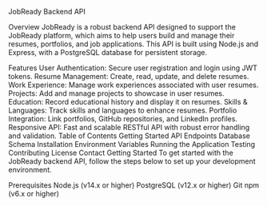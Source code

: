 JobReady Backend API

Overview
JobReady is a robust backend API designed to support the JobReady platform, which aims to help users build and manage their resumes, portfolios, and job applications. This API is built using Node.js and Express, with a PostgreSQL database for persistent storage.

Features
User Authentication: Secure user registration and login using JWT tokens.
Resume Management: Create, read, update, and delete resumes.
Work Experience: Manage work experiences associated with user resumes.
Projects: Add and manage projects to showcase in user resumes.
Education: Record educational history and display it on resumes.
Skills & Languages: Track skills and languages to enhance resumes.
Portfolio Integration: Link portfolios, GitHub repositories, and LinkedIn profiles.
Responsive API: Fast and scalable RESTful API with robust error handling and validation.
Table of Contents
Getting Started
API Endpoints
Database Schema
Installation
Environment Variables
Running the Application
Testing
Contributing
License
Contact
Getting Started
To get started with the JobReady backend API, follow the steps below to set up your development environment.

Prerequisites
Node.js (v14.x or higher)
PostgreSQL (v12.x or higher)
Git
npm (v6.x or higher)
